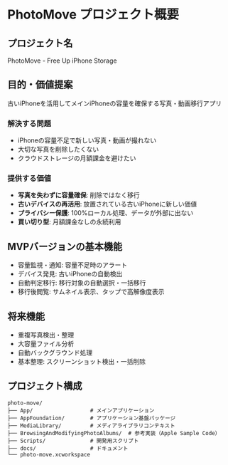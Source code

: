 # PhotoMove プロジェクト概要

## プロジェクト名
PhotoMove - Free Up iPhone Storage

## 目的・価値提案
古いiPhoneを活用してメインiPhoneの容量を確保する写真・動画移行アプリ

### 解決する問題
- iPhoneの容量不足で新しい写真・動画が撮れない
- 大切な写真を削除したくない  
- クラウドストレージの月額課金を避けたい

### 提供する価値
- **写真を失わずに容量確保**: 削除ではなく移行
- **古いデバイスの再活用**: 放置されている古いiPhoneに新しい価値
- **プライバシー保護**: 100%ローカル処理、データが外部に出ない
- **買い切り型**: 月額課金なしの永続利用

## MVPバージョンの基本機能
- 容量監視・通知: 容量不足時のアラート
- デバイス発見: 古いiPhoneの自動検出
- 自動判定移行: 移行対象の自動選択・一括移行
- 移行後閲覧: サムネイル表示、タップで高解像度表示

## 将来機能
- 重複写真検出・整理
- 大容量ファイル分析
- 自動バックグラウンド処理
- 基本整理: スクリーンショット検出・一括削除

## プロジェクト構成
```
photo-move/
├── App/                  # メインアプリケーション
├── AppFoundation/        # アプリケーション基盤パッケージ
├── MediaLibrary/         # メディアライブラリコンテキスト
├── BrowsingAndModifyingPhotoAlbums/  # 参考実装（Apple Sample Code）
├── Scripts/              # 開発用スクリプト
├── docs/                 # ドキュメント
└── photo-move.xcworkspace
```